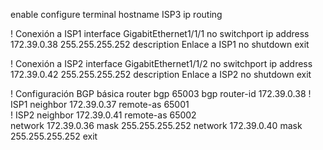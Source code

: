 enable
configure terminal
hostname ISP3
ip routing

! Conexión a ISP1
interface GigabitEthernet1/1/1
 no switchport
 ip address 172.39.0.38 255.255.255.252
 description Enlace a ISP1
 no shutdown
 exit

! Conexión a ISP2
interface GigabitEthernet1/1/2
 no switchport
 ip address 172.39.0.42 255.255.255.252
 description Enlace a ISP2
 no shutdown
 exit

! Configuración BGP básica
router bgp 65003
 bgp router-id 172.39.0.38
 ! ISP1
 neighbor 172.39.0.37 remote-as 65001  
 ! ISP2
 neighbor 172.39.0.41 remote-as 65002  
 network 172.39.0.36 mask 255.255.255.252
 network 172.39.0.40 mask 255.255.255.252
 exit